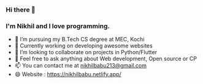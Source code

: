 ### Hi there 👋 

###  I'm Nikhil and I love programming.

- 🌟 I’m pursuing my B.Tech CS degree at MEC, Kochi
- 🔭 Currently working on developing awesome websites
- 👯 I’m looking to collaborate on projects in Python/Flutter
- 💬 Feel free to ask anything about Web development, Open source or CP
- 📫 You can contact me at nikhilbabu213@gmail.com
- 😄 Website : https://nikhilbabu.netlify.app/
